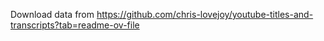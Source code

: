 Download data from https://github.com/chris-lovejoy/youtube-titles-and-transcripts?tab=readme-ov-file
